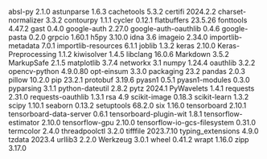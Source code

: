 absl-py                      2.1.0
astunparse                   1.6.3
cachetools                   5.3.2
certifi                      2024.2.2
charset-normalizer           3.3.2
contourpy                    1.1.1
cycler                       0.12.1
flatbuffers                  23.5.26
fonttools                    4.47.2
gast                         0.4.0
google-auth                  2.27.0
google-auth-oauthlib         0.4.6
google-pasta                 0.2.0
grpcio                       1.60.1
h5py                         3.10.0
idna                         3.6
imageio                      2.34.0
importlib-metadata           7.0.1
importlib-resources          6.1.1
joblib                       1.3.2
keras                        2.10.0
Keras-Preprocessing          1.1.2
kiwisolver                   1.4.5
libclang                     16.0.6
Markdown                     3.5.2
MarkupSafe                   2.1.5
matplotlib                   3.7.4
networkx                     3.1
numpy                        1.24.4
oauthlib                     3.2.2
opencv-python                4.9.0.80
opt-einsum                   3.3.0
packaging                    23.2
pandas                       2.0.3
pillow                       10.2.0
pip                          23.2.1
protobuf                     3.19.6
pyasn1                       0.5.1
pyasn1-modules               0.3.0
pyparsing                    3.1.1
python-dateutil              2.8.2
pytz                         2024.1
PyWavelets                   1.4.1
requests                     2.31.0
requests-oauthlib            1.3.1
rsa                          4.9
scikit-image                 0.18.3
scikit-learn                 1.3.2
scipy                        1.10.1
seaborn                      0.13.2
setuptools                   68.2.0
six                          1.16.0
tensorboard                  2.10.1
tensorboard-data-server      0.6.1
tensorboard-plugin-wit       1.8.1
tensorflow-estimator         2.10.0
tensorflow-gpu               2.10.0
tensorflow-io-gcs-filesystem 0.31.0
termcolor                    2.4.0
threadpoolctl                3.2.0
tifffile                     2023.7.10
typing_extensions            4.9.0
tzdata                       2023.4
urllib3                      2.2.0
Werkzeug                     3.0.1
wheel                        0.41.2
wrapt                        1.16.0
zipp                         3.17.0
